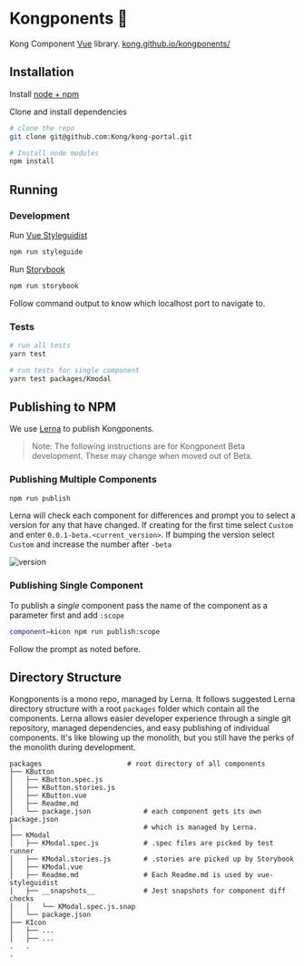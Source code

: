 # Kongponents 🍌

Kong Component [Vue](https://vuejs.org/) library. [kong.github.io/kongponents/](https://kong.github.io/kongponents/)

## Installation

Install [node + npm](https://nodejs.org/)

Clone and install dependencies
```bash
# clone the repo
git clone git@github.com:Kong/kong-portal.git

# Install node modules
npm install
```

## Running

### Development

Run [Vue Styleguidist](https://github.com/vue-styleguidist/vue-styleguidist)
```bash
npm run styleguide
```

Run [Storybook](https://storybook.js.org/)
```bash
npm run storybook
```

Follow command output to know which localhost port to navigate to.

### Tests

```bash
# run all tests
yarn test
```

```bash
# run tests for single component
yarn test packages/Kmodal
```

## Publishing to NPM

We use [Lerna](https://lernajs.io/) to publish Kongponents. 

> Note: The following instructions are for Kongponent Beta development. These may change when moved out of Beta.

### Publishing Multiple Components

```bash
npm run publish
```
Lerna will check each component for differences and prompt you to select a version for any that have changed. If creating for the first time select `Custom` and enter `0.0.1-beta.<current_version>`. If bumping the version select `Custom` and increase the number after `-beta`

![version](https://dzwonsemrish7.cloudfront.net/items/0x0D0y1O3H3q0P321b3V/Image%202018-06-18%20at%208.54.31%20PM.png)

### Publishing Single Component

To publish a *single* component pass the name of the component as a parameter first and add `:scope`
```bash
component=kicon npm run publish:scope
```
Follow the prompt as noted before.

## Directory Structure

Kongponents is a mono repo, managed by Lerna. It follows suggested Lerna directory structure with a root `packages` folder which contain all the components. Lerna allows easier developer experience through a single git repository, managed dependencies, and easy publishing of individual components. It's like blowing up the monolith, but you still have the perks of the monolith during development.

```
packages                     # root directory of all components
├── KButton                  
│   ├── KButton.spec.js
│   ├── KButton.stories.js
│   ├── KButton.vue
│   ├── Readme.md
│   └── package.json             # each component gets its own package.json
│                                # which is managed by Lerna.
├── KModal    
│   ├── KModal.spec.js           # .spec files are picked by test runner
│   ├── KModal.stories.js        # .stories are picked up by Storybook
│   ├── KModal.vue    
│   ├── Readme.md                # Each Readme.md is used by vue-styleguidist
│   ├── __snapshots__            # Jest snapshots for component diff checks
│   │   └── KModal.spec.js.snap
│   └── package.json
├── KIcon
│   ├── ...
│   ├── ...
.   .
.
```
